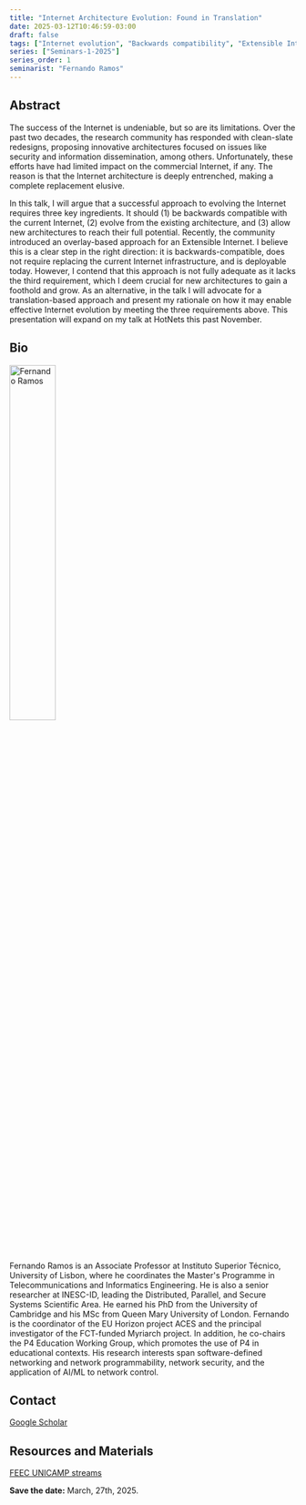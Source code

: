 ```yaml
---
title: "Internet Architecture Evolution: Found in Translation"
date: 2025-03-12T10:46:59-03:00
draft: false
tags: ["Internet evolution", "Backwards compatibility", "Extensible Internet"]
series: ["Seminars-1-2025"]
series_order: 1
seminarist: "Fernando Ramos"
---
```


## Abstract

The success of the Internet is undeniable, but so are its limitations. Over the past two decades, the research community has responded with clean-slate redesigns, proposing innovative architectures focused on issues like security and information dissemination, among others. Unfortunately, these efforts have had limited impact on the commercial Internet, if any. The reason is that the Internet architecture is deeply entrenched, making a complete replacement elusive.

In this talk, I will argue that a successful approach to evolving the Internet requires three key ingredients. It should (1) be backwards compatible with the current Internet, (2) evolve from the existing architecture, and (3) allow new architectures to reach their full potential. Recently, the community introduced an overlay-based approach for an Extensible Internet. I believe this is a clear step in the right direction: it is backwards-compatible, does not require replacing the current Internet infrastructure, and is deployable today. However, I contend that this approach is not fully adequate as it lacks the third requirement, which I deem crucial for new architectures to gain a foothold and grow. As an alternative, in the talk I will advocate for a translation-based approach and present my rationale on how it may enable effective Internet evolution by meeting the three requirements above. This presentation will expand on my talk at HotNets this past November.

## Bio

<img alt="Fernando Ramos" src="/seminars/seminars-1-2025/1/fernando_ramos.png" style="width: 40%; height: 160x;">

Fernando Ramos is an Associate Professor at Instituto Superior Técnico, University of Lisbon, where he coordinates the Master's Programme in Telecommunications and Informatics Engineering. He is also a senior researcher at INESC-ID, leading the Distributed, Parallel, and Secure Systems Scientific Area. He earned his PhD from the University of Cambridge and his MSc from Queen Mary University of London. Fernando is the coordinator of the EU Horizon project ACES and the principal investigator of the FCT-funded Myriarch project. In addition, he co-chairs the P4 Education Working Group, which promotes the use of P4 in educational contexts. His research interests span software-defined networking and network programmability, network security, and the application of AI/ML to network control.

## Contact

[Google Scholar](https://scholar.google.pt/citations?hl=en&pli=1&user=NhC7jcQAAAAJ)



## Resources and Materials

[FEEC UNICAMP streams](https://www.youtube.com/@feec-unicamp/streams)

<!--

<iframe width="560" height="315" src="https://www.youtube.com/embed/3XFcBEtZDGg" title="YouTube video player" frameborder="0" allow="accelerometer; autoplay; clipboard-write; encrypted-media; gyroscope; picture-in-picture; web-share" allowfullscreen></iframe>

-->

**Save the date:**  March, 27th, 2025.